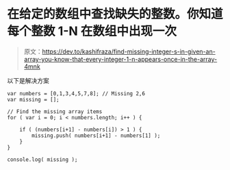 # 在给定的数组中查找缺失的整数。你知道每个整数 1-N 在数组中出现一次

> 原文：<https://dev.to/kashifraza/find-missing-integer-s-in-given-an-array-you-know-that-every-integer-1-n-appears-once-in-the-array-4mnk>

以下是解决方案

```
var numbers = [0,1,3,4,5,7,8]; // Missing 2,6
var missing = [];

// Find the missing array items
for ( var i = 0; i < numbers.length; i++ ) {

    if ( (numbers[i+1] - numbers[i]) > 1 ) {
        missing.push( numbers[i+1] - numbers[1] );   
    }
}

console.log( missing );

```